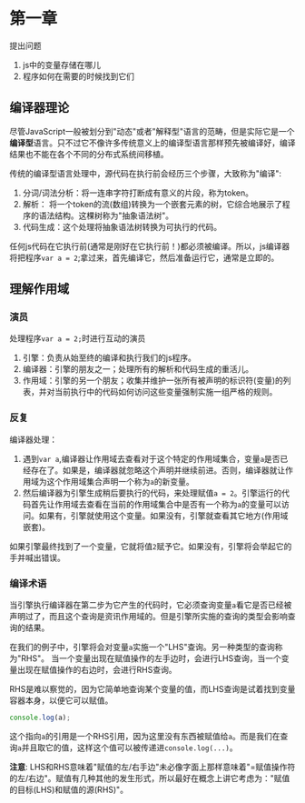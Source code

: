 # 第一章

提出问题

1. js中的变量存储在哪儿
2. 程序如何在需要的时候找到它们

## 编译器理论

尽管JavaScript一般被划分到"动态"或者"解释型"语言的范畴，但是实际它是一个**编译型**语言。只不过它不像许多传统意义上的编译型语言那样预先被编译好，编译结果也不能在各个不同的分布式系统间移植。

传统的编译型语言处理中，源代码在执行前会经历三个步骤，大致称为"编译":

1. 分词/词法分析：将一连串字符打断成有意义的片段，称为token。
2. 解析： 将一个token的流(数组)转换为一个嵌套元素的树，它综合地展示了程序的语法结构。这棵树称为"抽象语法树"。
3. 代码生成：这个处理将抽象语法树转换为可执行的代码。

任何js代码在它执行前(通常是刚好在它执行前！)都必须被编译。所以，js编译器将把程序`var a = 2`;拿过来，首先编译它，然后准备运行它，通常是立即的。

## 理解作用域

### 演员

处理程序`var a = 2;`时进行互动的演员

1. 引擎：负责从始至终的编译和执行我们的js程序。
2. 编译器：引擎的朋友之一；处理所有的解析和代码生成的重活儿。 
3. 作用域：引擎的另一个朋友；收集并维护一张所有被声明的标识符(变量)的列表，并对当前执行中的代码如何访问这些变量强制实施一组严格的规则。

### 反复

编译器处理：

1. 遇到`var a`,编译器让作用域去查看对于这个特定的作用域集合，变量`a`是否已经存在了。如果是，编译器就忽略这个声明并继续前进。否则，编译器就让作用域为这个作用域集合声明一个称为`a`的新变量。
2. 然后编译器为引擎生成稍后要执行的代码，来处理赋值`a = 2`。引擎运行的代码首先让作用域去查看在当前的作用域集合中是否有一个称为`a`的变量可以访问。如果有，引擎就使用这个变量。如果没有，引擎就查看其它地方(作用域嵌套)。

如果引擎最终找到了一个变量，它就将值`2`赋予它。如果没有，引擎将会举起它的手并喊出错误。

### 编译术语

当引擎执行编译器在第二步为它产生的代码时，它必须查询变量`a`看它是否已经被声明过了，而且这个查询是资讯作用域的。但是引擎所实施的查询的类型会影响查询的结果。

在我们的例子中，引擎将会对变量`a`实施一个"LHS"查询。另一种类型的查询称为"RHS"。
当一个变量出现在赋值操作的左手边时，会进行LHS查询，当一个变量出现在赋值操作的右边时，会进行RHS查询。

RHS是难以察觉的，因为它简单地查询某个变量的值，而LHS查询是试着找到变量容器本身，以便它可以赋值。

```js
console.log(a);
```

这个指向`a`的引用是一个RHS引用，因为这里没有东西被赋值给`a`。而是我们在查询`a`并且取它的值，这样这个值可以被传递进`console.log(...)`。

**注意**: LHS和RHS意味着"赋值的左/右手边"未必像字面上那样意味着"=赋值操作符的左/右边"。赋值有几种其他的发生形式，所以最好在概念上讲它考虑为："赋值的目标(LHS)和赋值的源(RHS)"。